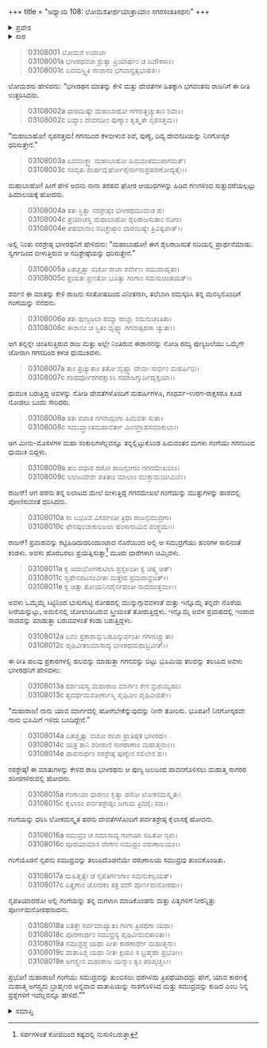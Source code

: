 +++
title = "ಅಧ್ಯಾಯ 108: ಲೋಮಶತೀರ್ಥಯಾತ್ರಾಯಾಂ ಸಗರಸಂತತಿಕಥನಃ"
+++

<details><summary>ಪ್ರವೇಶ</summary>


।।   ಓಂ ಓಂ ನಮೋ ನಾರಾಯಣಾಯ।।   ಶ್ರೀ ವೇದವ್ಯಾಸಾಯ ನಮಃ ।।

ಶ್ರೀ ಕೃಷ್ಣದ್ವೈಪಾಯನ ವೇದವ್ಯಾಸ ವಿರಚಿತ  

**ಶ್ರೀ ಮಹಾಭಾರತ**

**ಆರಣ್ಯಕ ಪರ್ವ**

**ತೀರ್ಥಯಾತ್ರಾ ಪರ್ವ**

**ಅಧ್ಯಾಯ 108**

</details>


<details><summary>ಸಾರ</summary>

ಹರನು ಒಪ್ಪಿಕೊಂಡು ಗಣಗಳೊಂದಿಗೆ ಹಿಮಾಲಯದ ಮೇಲೆ ನಿಂತು ಗಂಗೆಯನ್ನು ಧರಿಸಿದುದು (1-10). ಗಂಗೆಯು ಸಮುದ್ರವನ್ನು ತುಂಬಿಸಿದುದು; ಸಾಗರರನ್ನು ಪಾವನಗೊಳಿಸಿದುದು (11-19).

</details>


> 03108001 ಲೋಮಶ ಉವಾಚ।  
03108001a ಭಗೀರಥವಚಃ ಶ್ರುತ್ವಾ ಪ್ರಿಯಾರ್ಥಂ ಚ ದಿವೌಕಸಾಂ।  
03108001c ಏವಮಸ್ತ್ವಿತಿ ರಾಜಾನಂ ಭಗವಾನ್ಪ್ರತ್ಯಭಾಷತ।।

ಲೋಮಶನು ಹೇಳಿದನು: “ಭಗೀರಥನ ಮಾತನ್ನು ಕೇಳಿ ಮತ್ತು ದೇವತೆಗಳ ಹಿತಕ್ಕಾಗಿ ಭಗವಂತನು ರಾಜನಿಗೆ ಈ ರೀತಿ ಉತ್ತರಿಸಿದನು.

> 03108002a ಧಾರಯಿಷ್ಯೇ ಮಹಾಬಾಹೋ ಗಗನಾತ್ಪ್ರಚ್ಯುತಾಂ ಶಿವಾಂ।  
03108002c ದಿವ್ಯಾಂ ದೇವನದೀಂ ಪುಣ್ಯಾಂ ತ್ವತ್ಕೃತೇ ನೃಪಸತ್ತಮ।।

“ಮಹಾಬಾಹೋ! ನೃಪಸತ್ತಮ! ಗಗನದಿಂದ ಕೆಳಬೀಳುವ ಶಿವೆ, ಪುಣ್ಯೆ, ದಿವ್ಯ ದೇವನದಿಯನ್ನು ನಿನಗೋಸ್ಕರ ಧರಿಸುತ್ತೇನೆ.”

> 03108003a ಏವಮುಕ್ತ್ವಾ ಮಹಾಬಾಹೋ ಹಿಮವಂತಮುಪಾಗಮತ್।  
03108003c ಸಂವೃತಃ ಪಾರ್ಷದೈರ್ಘೋರೈರ್ನಾನಾಪ್ರಹರಣೋದ್ಯತೈಃ।।

ಮಹಾಬಾಹೋ! ಹೀಗೆ ಹೇಳಿ ಅವನು ನಾನಾ ತರಹದ ಘೋರ ಆಯುಧಗಳನ್ನು ಹಿಡಿದ ಗಣಗಳಿಂದ ಸುತ್ತುವರೆಯಲ್ಪಟ್ಟು ಹಿಮಾಲಯಕ್ಕೆ ಹೋದನು.

> 03108004a ತತಃ ಸ್ಥಿತ್ವಾ ನರಶ್ರೇಷ್ಠಂ ಭಗೀರಥಮುವಾಚ ಹ।  
03108004c ಪ್ರಯಾಚಸ್ವ ಮಹಾಬಾಹೋ ಶೈಲರಾಜಸುತಾಂ ನದೀಂ।  
03108004e ಪತಮಾನಾಂ ಸರಿಚ್ಛ್ರೇಷ್ಠಾಂ ಧಾರಯಿಷ್ಯೇ ತ್ರಿವಿಷ್ಟಪಾತ್।।

ಅಲ್ಲಿ ನಿಂತು ನರಶ್ರೇಷ್ಠ ಭಗೀರಥನಿಗೆ ಹೇಳಿದನು: “ಮಹಾಬಾಹೋ! ಈಗ ಶೈಲರಾಜಸುತೆ ನದಿಯಲ್ಲಿ ಪ್ರಾರ್ಥನೆಮಾಡು. ಸ್ವರ್ಗದಿಂದ ಬೀಳುತ್ತಿರುವ ಆ ನದಿಶ್ರೇಷ್ಠೆಯನ್ನು ಧರಿಸುತ್ತೇನೆ.”

> 03108005a ಏತಚ್ಛೃತ್ವಾ ವಚೋ ರಾಜಾ ಶರ್ವೇಣ ಸಮುದಾಹೃತಂ।  
03108005c ಪ್ರಯತಃ ಪ್ರಣತೋ ಭೂತ್ವಾ ಗಂಗಾಂ ಸಮನುಚಿಂತಯತ್।।

ಶರ್ವನ ಈ ಮಾತನ್ನು ಕೇಳಿ ರಾಜನು ಸಂತೋಷದಿಂದ ವಿನೀತನಾಗಿ, ತಲೆಬಾಗಿ ನಮಸ್ಕರಿಸಿ ತನ್ನ ಮನಸ್ಸಿನೊಂದಿಗೆ ಗಂಗೆಯನ್ನು ನೆನೆದನು.

> 03108006a ತತಃ ಪುಣ್ಯಜಲಾ ರಮ್ಯಾ ರಾಜ್ಞಾ ಸಮನುಚಿಂತಿತಾ।   
03108006c ಈಶಾನಂ ಚ ಸ್ಥಿತಂ ದೃಷ್ಟ್ವಾ ಗಗನಾತ್ಸಹಸಾ ಚ್ಯುತಾ।।

ಆಗ ತನ್ನನ್ನೇ ಚಿಂತಿಸುತ್ತಿರುವ ರಾಜ ಮತ್ತು ಅಲ್ಲೇ ನಿಂತಿರುವ ಈಶಾನನನ್ನು ನೋಡಿ ರಮ್ಯ ಪುಣ್ಯಜಲೆಯು ಒಮ್ಮೆಗೇ ಜೋರಾಗಿ ಗಗನದಿಂದ ಕಳಚಿ ಧುಮುಕಿದಳು.

> 03108007a ತಾಂ ಪ್ರಚ್ಯುತಾಂ ತತೋ ದೃಷ್ಟ್ವಾ ದೇವಾಃ ಸಾರ್ಧಂ ಮಹರ್ಷಿಭಿಃ।  
03108007c ಗಂಧರ್ವೋರಗರಕ್ಷಾಂಸಿ ಸಮಾಜಗ್ಮುರ್ದಿದೃಕ್ಷಯಾ।।

ಧುಮುಕಿ ಬರುತ್ತಿದ್ದ ಅವಳನ್ನು ನೋಡಿ ದೇವತೆಗಳೊಂದಿಗೆ ಮಹರ್ಷಿಗಳೂ, ಗಂಧರ್ವ-ಉರಗ-ರಾಕ್ಷಸರೂ ಕೂಡ ನೋಡಲು ಬಂದು ಸೇರಿದರು.

> 03108008a ತತಃ ಪಪಾತ ಗಗನಾದ್ಗಂಗಾ ಹಿಮವತಃ ಸುತಾ।  
03108008c ಸಮುದ್ಭ್ರಾಂತಮಹಾವರ್ತಾ ಮೀನಗ್ರಾಹಸಮಾಕುಲಾ।।

ಆಗ ಮೀನು-ಮೊಸಳೆಗಳ ಮಹಾ ಸಂಕುಲಗಳೆಲ್ಲವನ್ನೂ ತನ್ನಲ್ಲಿಟ್ಟುಕೊಂಡ ಹಿಮವಂತನ ಮಗಳು ಗಂಗೆಯು ಗಗನದಿಂದ ಧುಮುಕಿ ಬಿದ್ದಳು.

> 03108009a ತಾಂ ದಧಾರ ಹರೋ ರಾಜನ್ಗಂಗಾಂ ಗಗನಮೇಖಲಾಂ।  
03108009c ಲಲಾಟದೇಶೇ ಪತಿತಾಂ ಮಾಲಾಂ ಮುಕ್ತಾಮಯೀಮಿವ।।

ರಾಜನ್! ಆಗ ಹರನು ತನ್ನ ಲಲಾಟದ ಮೇಲೆ ಬೀಳುತ್ತಿದ್ದ ಗಗನಮೇಖಲೆ ಗಂಗೆಯನ್ನು ಮುತ್ತುಗಳನ್ನು ಹಾರದಲ್ಲಿ ಪೋಣಿಸುವಂತೆ ಧರಿಸಿದನು.

> 03108010a ಸಾ ಬಭೂವ ವಿಸರ್ಪಂತೀ ತ್ರಿಧಾ ರಾಜನ್ಸಮುದ್ರಗಾ।  
03108010c ಫೇನಪುಂಜಾಕುಲಜಲಾ ಹಂಸಾನಾಮಿವ ಪಂಕ್ತ್ತಯಃ।।

ರಾಜನ್! ಪ್ರವಾಹವನ್ನು ಕಟ್ಟಿಹಿಡಿದುದರಿಂದುಂಟಾದ ನೊರೆಯಿಂದ ಅಲ್ಲಿ ಆ ಸಮುದ್ರಗೆಯು ಹಂಸಗಳ ಸಾಲಿನಂತೆ ಕಂಡಳು. ಅವಳು ಹೊರಬರಲು ಪ್ರಯತ್ನಿಸುತ್ತಾ[^1] ಮೂರು ಧಾರೆಗಳಾಗಿ ಚಿಮ್ಮಿದಳು.

> 03108011a ಕ್ವ ಚಿದಾಭೋಗಕುಟಿಲಾ ಪ್ರಸ್ಖಲಂತೀ ಕ್ವ ಚಿತ್ಕ್ವ ಚಿತ್।  
03108011c ಸ್ವಫೇನಪಟಸಂವೀತಾ ಮತ್ತೇವ ಪ್ರಮದಾವ್ರಜತ್।।  
03108011e ಕ್ವ ಚಿತ್ಸಾ ತೋಯನಿನದೈರ್ನದಂತೀ ನಾದಮುತ್ತಮಂ।।

ಅವಳು ಒಮ್ಮೆಮ್ಮೆ ಸಿಟ್ಟಿನಿಂದ ಭುಸುಗುಟ್ಟಿ ರೋಷದಲ್ಲಿ ಮುನ್ನುಗ್ಗುವವಳಂತೆ ಮತ್ತು ಇನ್ನೊಮ್ಮೆ ತನ್ನದೇ ನೊರೆಯ ಸೀರೆಯನ್ನುಟ್ಟು, ಅಮಲಿನಲ್ಲಿ ಜೋಲಾಡಿಬರುವ ಸ್ತ್ರೀಯಂತೆ ತೋರುತ್ತಿದ್ದಳು. ಇನ್ನೊಮ್ಮೆ ಅವಳ ಪ್ರವಾಹದಲ್ಲಿ ಇಂಪಾದ ನಾದವನ್ನು ಮಾಡುತ್ತಾ ಬರುವವಳಂತೆ ಕಂಡು ಬರುತ್ತಿದ್ದಳು.

> 03108012a ಏವಂ ಪ್ರಕಾರಾನ್ಸುಬಹೂನ್ಕುರ್ವಂತೀ ಗಗನಾಚ್ಚ್ಯುತಾ।  
03108012c ಪೃಥಿವೀತಲಮಾಸಾದ್ಯ ಭಗೀರಥಮಥಾಬ್ರವೀತ್।।

ಈ ರೀತಿ ಹಲವು ಪ್ರಕಾರಗಳಲ್ಲಿ ಹಲವನ್ನು ಮಾಡುತ್ತಾ ಗಗನವನ್ನು ಬಿಟ್ಟು ಭೂಮಿಯ ತಲವನ್ನು ತಲುಪಿದ ಅವಳು ಭಗೀರಥನಿಗೆ ಹೇಳಿದಳು:

> 03108013a ದರ್ಶಯಸ್ವ ಮಹಾರಾಜ ಮಾರ್ಗಂ ಕೇನ ವ್ರಜಾಮ್ಯಹಂ।  
03108013c ತ್ವದರ್ಥಮವತೀರ್ಣಾಸ್ಮಿ ಪೃಥಿವೀಂ ಪೃಥಿವೀಪತೇ।।

“ಮಹಾರಾಜ! ನಾನು ಯಾವ ಮಾರ್ಗದಲ್ಲಿ ಹೋಗಬೇಕೆನ್ನುವುದನ್ನು ನೀನೇ ತೋರಿಸು. ಭೂಪತೀ! ನಿನಗೋಸ್ಕರವೇ ನಾನು ಭೂಮಿಗೆ ಇಳಿದು ಬಂದಿದ್ದೇನೆ.”

> 03108014a ಏತಚ್ಛೃತ್ವಾ ವಚೋ ರಾಜಾ ಪ್ರಾತಿಷ್ಠತ ಭಗೀರಥಃ।  
03108014c ಯತ್ರ ತಾನಿ ಶರೀರಾಣಿ ಸಾಗರಾಣಾಂ ಮಹಾತ್ಮನಾಂ।।  
03108014e ಪಾವನಾರ್ಥಂ ನರಶ್ರೇಷ್ಠ ಪುಣ್ಯೇನ ಸಲಿಲೇನ ಹ।।

ನರಶ್ರೇಷ್ಠ! ಈ ಮಾತುಗಳನ್ನು ಕೇಳಿದ ರಾಜ ಭಗೀರಥನು ಆ ಪುಣ್ಯ ಜಲದಿಂದ ಪಾವನಗೊಳಿಸಲು ಮಹಾತ್ಮ ಸಾಗರರ ಶರೀರಗಳಿರುವಲ್ಲಿ ಹೋದನು.

> 03108015a ಗಂಗಾಯಾ ಧಾರಣಂ ಕೃತ್ವಾ ಹರೋ ಲೋಕನಮಸ್ಕೃತಃ।  
03108015c ಕೈಲಾಸಂ ಪರ್ವತಶ್ರೇಷ್ಠಂ ಜಗಾಮ ತ್ರಿದಶೈಃ ಸಹ।।

ಗಂಗೆಯನ್ನು ಧರಿಸಿ ಲೋಕಮಸ್ಕೃತ ಹರನು ದೇವತೆಗಳೊಂದಿಗೆ ಪರ್ವತಶ್ರೇಷ್ಠ ಕೈಲಾಸಕ್ಕೆ ಹೋದನು.

> 03108016a ಸಮುದ್ರಂ ಚ ಸಮಾಸಾದ್ಯ ಗಂಗಯಾ ಸಹಿತೋ ನೃಪಃ।  
03108016c ಪೂರಯಾಮಾಸ ವೇಗೇನ ಸಮುದ್ರಂ ವರುಣಾಲಯಂ।।

ಗಂಗೆಯೊಡನೆ ನೃಪನು ಸಮುದ್ರವನ್ನು ತಲುಪಿದೊಡನೆಯೇ ವರುಣಾಲಯ ಸಮುದ್ರವು ತುಂಬಿಕೊಂಡಿತು.

> 03108017a ದುಹಿತೃತ್ವೇ ಚ ನೃಪತಿರ್ಗಂಗಾಂ ಸಮನುಕಲ್ಪಯತ್।  
03108017c ಪಿತೄಣಾಂ ಚೋದಕಂ ತತ್ರ ದದೌ ಪೂರ್ಣಮನೋರಥಃ।।

ನೃಪತಿಯಾದರೋ ಅಲ್ಲಿ ಗಂಗೆಯನ್ನು ತನ್ನ ಮಗಳಾಗಿ ಮಾಡಿಕೊಂಡನು ಮತ್ತು ಪಿತೃಗಳಿಗೆ ನೀರನ್ನಿತ್ತು ಪೂರ್ಣಮನೋರಥನಾದನು.

> 03108018a ಏತತ್ತೇ ಸರ್ವಮಾಖ್ಯಾತಂ ಗಂಗಾ ತ್ರಿಪಥಗಾ ಯಥಾ।   
03108018c ಪೂರಣಾರ್ಥಂ ಸಮುದ್ರಸ್ಯ ಪೃಥಿವೀಮವತಾರಿತಾ।।  
03108019a ಸಮುದ್ರಶ್ಚ ಯಥಾ ಪೀತಃ ಕಾರಣಾರ್ಥೇ ಮಹಾತ್ಮನಾ।  
03108019c ವಾತಾಪಿಶ್ಚ ಯಥಾ ನೀತಃ ಕ್ಷಯಂ ಸ ಬ್ರಹ್ಮಹಾ ಪ್ರಭೋ।।   
03108019e ಅಗಸ್ತ್ಯೇನ ಮಹಾರಾಜ ಯನ್ಮಾಂ ತ್ವಂ ಪರಿಪೃಚ್ಚಸಿ।।

ಪ್ರಭೋ! ಮಹಾರಾಜ! ಗಂಗೆಯು ಸಮುದ್ರವನ್ನು ತುಂಬಿಸಲು ಧರೆಗಿಳಿದು ತ್ರಿಪಥೆಯಾದದ್ದು ಹೇಗೆ, ಯಾವ ಕಾರಣಕ್ಕೆ ಮಹಾತ್ಮ ಅಗಸ್ತ್ಯನು ಬ್ರಾಹ್ಮಣರ ಅನ್ನವಾದ ವಾತಾಪಿಯನ್ನು ನಾಶಗೊಳಿಸಿದ ಮತ್ತು ಸಮುದ್ರವನ್ನು ಕುಡಿದ ಎಂಬ ನಿನ್ನ ಪ್ರಶ್ನೆಗಳಿಗೆ ಇವೆಲ್ಲವನ್ನೂ ಹೇಳಿದೆ.””

<details><summary>ಸಮಾಪ್ತಿ</summary>

ಇತಿ ಶ್ರೀ ಮಹಾಭಾರತೇ ಆರಣ್ಯಕಪರ್ವಣಿ ತೀರ್ಥಯಾತ್ರಾಪರ್ವಣಿ ಲೋಮಶತೀರ್ಥಯಾತ್ರಾಯಾಂ ಸಗರಸಂತತಿಕಥನೇ ಅಷ್ಟಾಧಿಕಶತತಮೋಽಧ್ಯಾಯಃ।  
ಇದು ಮಹಾಭಾರತದ ಆರಣ್ಯಕಪರ್ವದಲ್ಲಿ ತೀರ್ಥಯಾತ್ರಾಪರ್ವದಲ್ಲಿ ಲೋಮಶತೀರ್ಥಯಾತ್ರೆಯಲ್ಲಿ ಸಗರಸಂತತಿಕಥನದಲ್ಲಿ ನೂರಾಎಂಟನೆಯ ಅಧ್ಯಾಯವು.

</details>

[^1]: ಸರ್ಪಗಳಂತೆ ಕೋಪದಿಂದ ಕಷ್ಟದಲ್ಲಿ ನುಸುಳಿಬರುತ್ತಾ 
